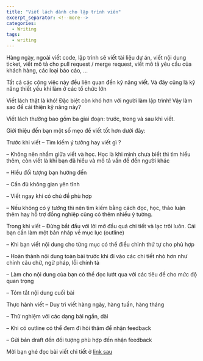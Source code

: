 ```yaml
---
title: "Viết lách dành cho lập trình viên"
excerpt_separator: <!--more-->
categories:
  - Writing
tags:
  - writing
---
```


Hàng ngày, ngoài viết code, lập trình sẽ viết tài liệu dự án, viết nội dung ticket, viết mô tả cho pull request / merge request, viết mô tả yêu cầu của khách hàng, các loại báo cáo, …

Tất cả các công việc này đều liên quan đến kỹ năng viết.
Và đây cũng là kỹ năng thiết yếu khi làm ở các tổ chức lớn

Viết lách thật là khó!
Đặc biệt còn khó hơn với người làm lập trình!
Vậy làm sao để cải thiện kỹ năng này?

Viết lách thường bao gồm ba giai đoạn: trước, trong và sau khi viết.

Giới thiệu đến bạn một số mẹo để viết tốt hơn dưới đây:

Trước khi viết
– Tìm kiếm ý tưởng hay viết gì ?

– Không nên nhầm giữa viết và học. Học là khi mình chưa biết thì tìm hiểu thêm, còn viết là khi bạn đã hiểu và mô tả vấn đề đến người khác

– Hiểu đối tượng bạn hướng đến

– Cần đủ không gian yên tĩnh

– Viết ngay khi có chủ đề phù hợp

– Nếu không có ý tưởng thì nên tìm kiếm bằng cách đọc, học, thảo luận thêm hay hỗ trợ đồng nghiệp cũng có thêm nhiều ý tưởng.

Trong khi viết
– Đừng bắt đầu với lời mở đầu quá chi tiết và lạc trôi luôn. Cái bạn cần làm một bản nháp về mục lục (outline)

– Khi bạn viết nội dung cho từng mục có thể điều chỉnh thứ tự cho phù hợp

– Hoàn thành nội dung toàn bài trước khi đi vào các chi tiết nhỏ hơn như chỉnh câu chữ, ngữ pháp, lỗi chính tả

– Làm cho nội dung của bạn có thể đọc lướt qua với các tiêu đề cho mức độ quan trọng

– Tóm tắt nội dung cuối bài

Thực hành viết
– Duy trì viết hàng ngày, hàng tuần, hàng tháng

– Thử nghiệm với các dạng bài ngắn, dài

– Khi có outline có thể đem đi hỏi thăm để nhận feedback

– Gửi bản draft đến đối tượng phù hợp đến nhận feedback

Mời bạn ghé đọc bài viết chi tiết ở [link sau](https://www.heinrichhartmann.com/posts/writing/)